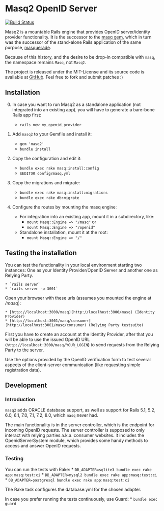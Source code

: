 # Masq2 OpenID Server

[![Build Status](https://travis-ci.org/bardbess/masq.svg?branch=master)](http://travis-ci.org/bardbess/masq)

Masq2 is a mountable Rails engine that provides OpenID server/identity provider functionality.
It is the successor to the [masq gem](https://github.com/dennisreimann/masq), which in turn
was the successor of the stand-alone Rails application of the same purpose, [masquerade](http://github.com/dennisreimann/masquerade/).

Because of this history, and the desire to be drop-in compatible with `masq`,
the namespace remains `Masq`, not `Masq2`.

The project is released under the MIT-License and its source code is available at [GitHub](http://github.com/oauth-xx/masq2/).
Feel free to fork and submit patches :)

## Installation

0. In case you want to run Masq2 as a standalone application (not integrated into an existing app), you will have to generate a bare-bone Rails app first:
    * `rails new my_openid_provider`

1. Add `masq2` to your Gemfile and install it:
    * `gem 'masq2'`
    * `bundle install`

2. Copy the configuration and edit it:
    * `bundle exec rake masq:install:config`
    * `$EDITOR config/masq.yml`

3. Copy the migrations and migrate:
    * `bundle exec rake masq:install:migrations`
    * `bundle exec rake db:migrate`

4. Configure the routes by mounting the masq engine:
    * For integration into an existing app, mount it in a subdirectory, like:
        * `mount Masq::Engine => "/masq"` or
        * `mount Masq::Engine => "/openid"`
    * Standalone installation, mount it at the root:
        * `mount Masq::Engine => "/"`

## Testing the installation

You can test the functionality in your local environment starting two instances: One as
your Identity Provider/OpenID Server and another one as Relying Party.

    * `rails server`
    * `rails server -p 3001`

Open your browser with these urls (assumes you mounted the engine at */masq*):

    * [http://localhost:3000/masq](http://localhost:3000/masq) (Identity Provider)
    * [http://localhost:3001/masq/consumer](http://localhost:3001/masq/consumer) (Relying Party testsuite)

First you have to create an account at the Identity Provider, after that you will be able
to use the issued OpenID URL (`http://localhost:3000/masq/YOUR_LOGIN`) to send requests from the
Relying Party to the server.

Use the options provided by the OpenID verification form to test several aspects of the
client-server communication (like requesting simple registration data).

## Development

### Introduction

`masq2` adds ORACLE database support, as well as support for 
Rails 5.1, 5.2, 6.0, 6.1, 7.0, 7.1, 7.2, 8.0,
which `masq` never had. 

The main functionality is in the server controller, which is the endpoint for incoming
OpenID requests. The server controller is supposed to only interact with relying parties
a.k.a. consumer websites. It includes the OpenidServerSystem module, which provides some
handy methods to access and answer OpenID requests.

### Testing

You can run the tests with Rake:
    * `DB_ADAPTER=sqlite3 bundle exec rake app:masq:test:ci`
    * `DB_ADAPTER=mysql2 bundle exec rake app:masq:test:ci`
    * `DB_ADAPTER=postgresql bundle exec rake app:masq:test:ci`

The Rake task configures the database.yml for the chosen adapter.

In case you prefer running the tests continuously, use Guard:
    * `bundle exec guard`
